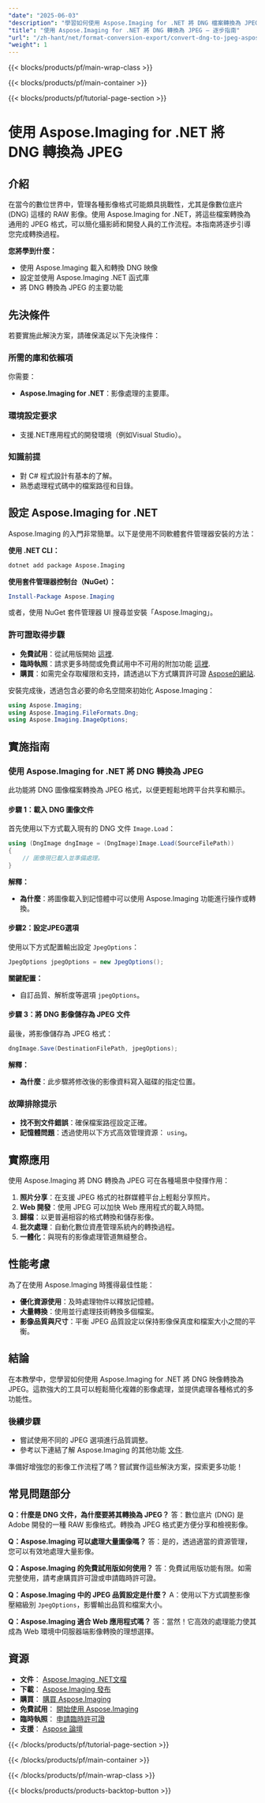 ```yaml
---
"date": "2025-06-03"
"description": "學習如何使用 Aspose.Imaging for .NET 將 DNG 檔案轉換為 JPEG。本教學涵蓋安裝、程式碼範例和實際應用。"
"title": "使用 Aspose.Imaging for .NET 將 DNG 轉換為 JPEG — 逐步指南"
"url": "/zh-hant/net/format-conversion-export/convert-dng-to-jpeg-aspose-imaging-net/"
"weight": 1
---
```


{{< blocks/products/pf/main-wrap-class >}}

{{< blocks/products/pf/main-container >}}

{{< blocks/products/pf/tutorial-page-section >}}
# 使用 Aspose.Imaging for .NET 將 DNG 轉換為 JPEG

## 介紹

在當今的數位世界中，管理各種影像格式可能頗具挑戰性，尤其是像數位底片 (DNG) 這樣的 RAW 影像。使用 Aspose.Imaging for .NET，將這些檔案轉換為通用的 JPEG 格式，可以簡化攝影師和開發人員的工作流程。本指南將逐步引導您完成轉換過程。

**您將學到什麼：**
- 使用 Aspose.Imaging 載入和轉換 DNG 映像
- 設定並使用 Aspose.Imaging .NET 函式庫
- 將 DNG 轉換為 JPEG 的主要功能

## 先決條件

若要實施此解決方案，請確保滿足以下先決條件：

### 所需的庫和依賴項
你需要：
- **Aspose.Imaging for .NET**：影像處理的主要庫。

### 環境設定要求
- 支援.NET應用程式的開發環境（例如Visual Studio）。

### 知識前提
- 對 C# 程式設計有基本的了解。
- 熟悉處理程式碼中的檔案路徑和目錄。

## 設定 Aspose.Imaging for .NET

Aspose.Imaging 的入門非常簡單。以下是使用不同軟體套件管理器安裝的方法：

**使用 .NET CLI：**
```bash
dotnet add package Aspose.Imaging
```

**使用套件管理器控制台（NuGet）：**
```powershell
Install-Package Aspose.Imaging
```

或者，使用 NuGet 套件管理器 UI 搜尋並安裝「Aspose.Imaging」。

### 許可證取得步驟
- **免費試用**：從試用版開始 [這裡](https://releases。aspose.com/imaging/net/).
- **臨時執照**：請求更多時間或免費試用中不可用的附加功能 [這裡](https://purchase。aspose.com/temporary-license/).
- **購買**：如需完全存取權限和支持，請透過以下方式購買許可證 [Aspose的網站](https://purchase。aspose.com/buy).

安裝完成後，透過包含必要的命名空間來初始化 Aspose.Imaging：

```csharp
using Aspose.Imaging;
using Aspose.Imaging.FileFormats.Dng;
using Aspose.Imaging.ImageOptions;
```

## 實施指南

### 使用 Aspose.Imaging for .NET 將 DNG 轉換為 JPEG
此功能將 DNG 圖像檔案轉換為 JPEG 格式，以便更輕鬆地跨平台共享和顯示。

#### 步驟 1：載入 DNG 圖像文件
首先使用以下方式載入現有的 DNG 文件 `Image.Load`：

```csharp
using (DngImage dngImage = (DngImage)Image.Load(SourceFilePath))
{
    // 圖像現已載入並準備處理。
}
```
**解釋：** 
- **為什麼**：將圖像載入到記憶體中可以使用 Aspose.Imaging 功能進行操作或轉換。

#### 步驟2：設定JPEG選項
使用以下方式配置輸出設定 `JpegOptions`：

```csharp
JpegOptions jpegOptions = new JpegOptions();
```
**關鍵配置：** 
- 自訂品質、解析度等選項 `jpegOptions`。

#### 步驟 3：將 DNG 影像儲存為 JPEG 文件
最後，將影像儲存為 JPEG 格式：

```csharp
dngImage.Save(DestinationFilePath, jpegOptions);
```
**解釋：** 
- **為什麼**：此步驟將修改後的影像資料寫入磁碟的指定位置。

### 故障排除提示
- **找不到文件錯誤**：確保檔案路徑設定正確。
- **記憶體問題**：透過使用以下方式高效管理資源： `using`。

## 實際應用

使用 Aspose.Imaging 將 DNG 轉換為 JPEG 可在各種場景中發揮作用：
1. **照片分享**：在支援 JPEG 格式的社群媒體平台上輕鬆分享照片。
2. **Web 開發**：使用 JPEG 可以加快 Web 應用程式的載入時間。
3. **歸檔**：以更普遍相容的格式轉換和儲存影像。
4. **批次處理**：自動化數位資產管理系統內的轉換過程。
5. **一體化**：與現有的影像處理管道無縫整合。

## 性能考慮
為了在使用 Aspose.Imaging 時獲得最佳性能：
- **優化資源使用**：及時處理物件以釋放記憶體。
- **大量轉換**：使用並行處理技術轉換多個檔案。
- **影像品質與尺寸**：平衡 JPEG 品質設定以保持影像保真度和檔案大小之間的平衡。

## 結論
在本教學中，您學習如何使用 Aspose.Imaging for .NET 將 DNG 映像轉換為 JPEG。這款強大的工具可以輕鬆簡化複雜的影像處理，並提供處理各種格式的多功能性。

### 後續步驟
- 嘗試使用不同的 JPEG 選項進行品質調整。
- 參考以下連結了解 Aspose.Imaging 的其他功能 [文件](https://reference。aspose.com/imaging/net/).

準備好增強您的影像工作流程了嗎？嘗試實作這些解決方案，探索更多功能！

## 常見問題部分

**Q：什麼是 DNG 文件，為什麼要將其轉換為 JPEG？**
答：數位底片 (DNG) 是 Adobe 開發的一種 RAW 影像格式。轉換為 JPEG 格式更方便分享和檢視影像。

**Q：Aspose.Imaging 可以處理大量圖像嗎？**
答：是的，透過適當的資源管理，您可以有效地處理大量影像。

**Q：Aspose.Imaging 的免費試用版如何使用？**
答：免費試用版功能有限。如需完整使用，請考慮購買許可證或申請臨時許可證。

**Q：Aspose.Imaging 中的 JPEG 品質設定是什麼？**
A：使用以下方式調整影像壓縮級別 `JpegOptions`，影響輸出品質和檔案大小。

**Q：Aspose.Imaging 適合 Web 應用程式嗎？**
答：當然！它高效的處理能力使其成為 Web 環境中伺服器端影像轉換的理想選擇。

## 資源
- **文件**： [Aspose.Imaging .NET文檔](https://reference.aspose.com/imaging/net/)
- **下載**： [Aspose.Imaging 發布](https://releases.aspose.com/imaging/net/)
- **購買**： [購買 Aspose.Imaging](https://purchase.aspose.com/buy)
- **免費試用**： [開始使用 Aspose.Imaging](https://releases.aspose.com/imaging/net/)
- **臨時執照**： [申請臨時許可證](https://purchase.aspose.com/temporary-license/)
- **支援**： [Aspose 論壇](https://forum.aspose.com/c/imaging/10)

{{< /blocks/products/pf/tutorial-page-section >}}

{{< /blocks/products/pf/main-container >}}

{{< /blocks/products/pf/main-wrap-class >}}

{{< blocks/products/products-backtop-button >}}